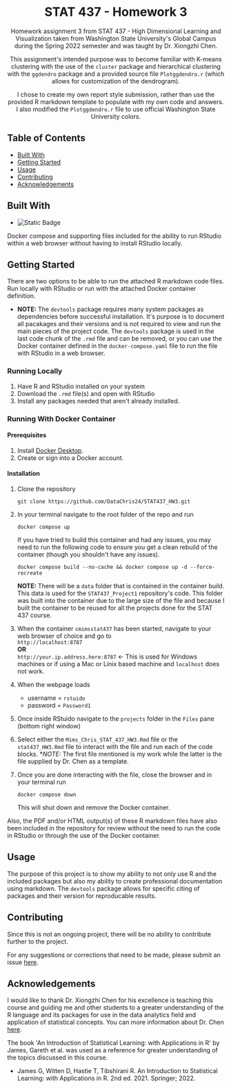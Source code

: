 <div align=center>
<h1>STAT 437 - Homework 3</h1>

Homework assignment 3 from STAT 437 - High Dimensional Learning and Visualization taken from Washington State University's Global Campus during the Spring 2022 semester and was taught by Dr. Xiongzhi Chen.

This assignment's intended purpose was to become familiar with K-means clustering with the use of the `cluster` package and hierarchical clustering with the `ggdendro` package and a provided source file `Plotggdendro.r` (which allows for customization of the dendrogram).

I chose to create my own report style submission, rather than use the provided R markdown template to populate with my own code and answers. I also modified the `Plotggdendro.r` file to use official Washington State University colors.
</div>

## Table of Contents

- [Built With](https://github.com/DataChris24/STAT437_HW3?tab=readme-ov-file#built-with)
- [Getting Started](https://github.com/DataChris24/STAT437_HW3?tab=readme-ov-file#getting-started)
- [Usage](https://github.com/DataChris24/STAT437_HW3?tab=readme-ov-file#usage)
- [Contributing](https://github.com/DataChris24/STAT437_HW3?tab=readme-ov-file#contributing)
- [Acknowledgements](https://github.com/DataChris24/STAT437_HW3?tab=readme-ov-file#acknowledgements)

## Built With

- ![Static Badge](https://img.shields.io/badge/-4.1.1-blue?style=plastic&logo=r)


Docker compose and supporting files included for the ability to run RStudio within a web browser without having to install RStudio locally.

## Getting Started

There are two options to be able to run the attached R markdown code files. Run locally with RStudio or run with the attached Docker container definition.

- **NOTE:** The `devtools` package requires many system packages as dependencies before successful installation. It's purpose is to document all pacakages and their versions and is not required to view and run the main pieces of the project code. The `devtools` package is used in the last code chunk of the `.rmd` file and can be removed, or you can use the Docker container defined in the `docker-compose.yaml` file to run the file with RStudio in a web browser.

### Running Locally

1. Have R and RStudio installed on your system
2. Download the `.rmd` file(s) and open with RStudio
3. Install any packages needed that aren't already installed. 

### Running With Docker Container

#### Prerequisites

1. Install [Docker Desktop](https://www.docker.com/products/docker-desktop/).
2. Create or sign into a Docker account.

#### Installation

1. Clone the repository 

   ```
   git clone https://github.com/DataChris24/STAT437_HW3.git
   ```
2. In your terminal navigate to the root folder of the repo and run 

   ```
   docker compose up
   ```

   If you have tried to build this container and had any issues, you may need to run the following code to ensure you get a clean rebuild of the container (though you shouldn't have any issues).

   ```
   docker compose build --no-cache && docker compose up -d --force-recreate
   ```

   **NOTE:** There will be a `data` folder that is contained in the container build. This data is used for the `STAT437_Project1` repository's code. This folder was built into the container due to the large size of the file and because I built the container to be reused for all the projects done for the STAT 437 course.
3. When the container `cmimsstat437` has been started, navigate to your web browser of choice and go to<br>
   `http://localhost:8787`
   <br>**OR**<br>
   `http://your.ip.address.here:8787` <- This is used for Windows machines or if using a Mac or Linix based machine and `localhost` does not work.

4. When the webpage loads<br>
    - username = `rstuido` <br>
    - password = `Password1`

5. Once inside RStuido navigate to the `projects` folder in the `Files` pane (bottom right window)

6. Select either the `Mims_Chris_STAT_437_HW3.Rmd` file or the `stat437_HW3.Rmd` file to interact with the file and run each of the code blocks. **NOTE:* The first file mentioned is my work while the latter is the file supplied by Dr. Chen as a template.

7. Once you are done interacting with the file, close the browser and in your terminal run 
   
   ```
   docker compose down
   ```

   This will shut down and remove the Docker container.

Also, the PDF and/or HTML output(s) of these R markdown files have also been included in the repository for review without the need to run the code in RStudio or through the use of the Docker container.

## Usage

The purpose of this project is to show my ability to not only use R and the included packages but also my ability to create professional documentation using markdown. The `devtools` package allows for specific citing of packages and their version for reproducable results. 

## Contributing

Since this is not an ongoing project, there will be no ability to contribute further to the project.

For any suggestions or corrections that need to be made, please submit an issue [here](https://github.com/DataChris24/STAT437_HW3/issues).

## Acknowledgements

I would like to thank Dr. Xiongzhi Chen for his excellence is teaching this course and guiding me and other students to a greater understanding of the R language and its packages for use in the data analytics field and application of statistical concepts. You can more information about Dr. Chen [here](https://www.math.wsu.edu/faculty/xchen/).

The book 'An Introduction of Statistical Learning: with Applications in R' by James, Gareth et al. was used as a reference for greater understanding of the topics discussed in this course.

- James G, Witten D, Hastie T, Tibshirani R. An Introduction to Statistical Learning: with Applications in R. 2nd ed. 2021. Springer; 2022.